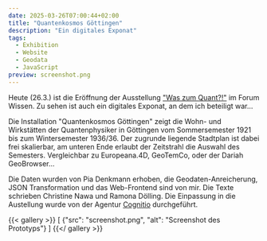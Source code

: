 ```yaml
---
date: 2025-03-26T07:00:44+02:00
title: "Quantenkosmos Göttingen"
description: "Ein digitales Exponat"
tags:
  - Exhibition
  - Website
  - Geodata
  - JavaScript
preview: screenshot.png
---
```


Heute (26.3.) ist die Eröffnung der Ausstellung ["Was zum Quant?!"](https://www.forum-wissen.de/event/eroeffnung-was-zum-quant/) im Forum Wissen. Zu sehen ist auch ein digitales Exponat, an dem ich beteiligt war...
<!--more-->

Die Installation "Quantenkosmos Göttingen" zeigt die Wohn- und Wirkstätten der Quantenphysiker in Göttingen vom Sommersemester 1921 bis zum Wintersemester 1936/36. Der zugrunde liegende Stadtplan ist dabei frei skalierbar, am unteren Ende erlaubt der Zeitstrahl die Auswahl des Semesters.
Vergleichbar zu Europeana.4D, GeoTemCo, oder der Dariah GeoBrowser...

Die Daten wurden von Pia Denkmann erhoben, die Geodaten-Anreicherung, JSON Transformation und das Web-Frontend sind von mir. Die Texte schrieben Christine Nawa und Ramona Dölling. Die Einpassung in die Austellung wurde von der Agentur [Cognitio](https://www.cognitio.de/) durchgeführt.

{{< gallery >}}
[
  {"src": "screenshot.png", "alt": "Screenshot des Prototyps"}
]
{{</ gallery >}}
